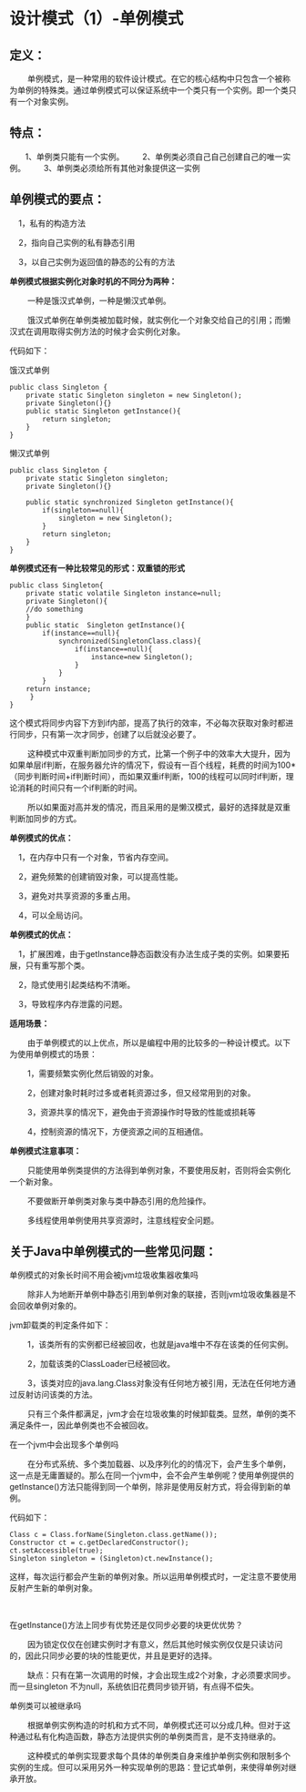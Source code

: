 # 设计模式（1）-单例模式

## 定义：

        单例模式，是一种常用的软件设计模式。在它的核心结构中只包含一个被称为单例的特殊类。通过单例模式可以保证系统中一个类只有一个实例。即一个类只有一个对象实例。

## 特点：

       1、单例类只能有一个实例。
　　2、单例类必须自己自己创建自己的唯一实例。
　　3、单例类必须给所有其他对象提供这一实例

## **单例模式的要点：**

    1，私有的构造方法

    2，指向自己实例的私有静态引用

    3，以自己实例为返回值的静态的公有的方法

**单例模式根据实例化对象时机的不同分为两种：**

        一种是饿汉式单例，一种是懒汉式单例。

        饿汉式单例在单例类被加载时候，就实例化一个对象交给自己的引用；而懒汉式在调用取得实例方法的时候才会实例化对象。

代码如下：

饿汉式单例

```
public class Singleton {  
    private static Singleton singleton = new Singleton();  
    private Singleton(){}  
    public static Singleton getInstance(){  
        return singleton;  
    }  
}
```

懒汉式单例

```
public class Singleton {  
    private static Singleton singleton;  
    private Singleton(){}  

    public static synchronized Singleton getInstance(){  
        if(singleton==null){  
            singleton = new Singleton();  
        }  
        return singleton;  
    }  
}  
```

**单例模式还有一种比较常见的形式：双重锁的形式**

```
public class Singleton{    
    private static volatile Singleton instance=null;    
    private Singleton(){        
    //do something
    }    
    public static  Singleton getInstance(){        
        if(instance==null){            
            synchronized(SingletonClass.class){                
                if(instance==null){
                    instance=new Singleton();
                }
            }
        }        
    return instance;
     }
}
```

这个模式将同步内容下方到if内部，提高了执行的效率，不必每次获取对象时都进行同步，只有第一次才同步，创建了以后就没必要了。

        这种模式中双重判断加同步的方式，比第一个例子中的效率大大提升，因为如果单层if判断，在服务器允许的情况下，假设有一百个线程，耗费的时间为100*（同步判断时间+if判断时间），而如果双重if判断，100的线程可以同时if判断，理论消耗的时间只有一个if判断的时间。

        所以如果面对高并发的情况，而且采用的是懒汉模式，最好的选择就是双重判断加同步的方式。

**单例模式的优点：**

    1，在内存中只有一个对象，节省内存空间。

    2，避免频繁的创建销毁对象，可以提高性能。

    3，避免对共享资源的多重占用。

    4，可以全局访问。

**单例模式的优点：**

    1，扩展困难，由于getInstance静态函数没有办法生成子类的实例。如果要拓展，只有重写那个类。

    2，隐式使用引起类结构不清晰。

    3，导致程序内存泄露的问题。

**适用场景：**

        由于单例模式的以上优点，所以是编程中用的比较多的一种设计模式。以下为使用单例模式的场景：

        1，需要频繁实例化然后销毁的对象。

        2，创建对象时耗时过多或者耗资源过多，但又经常用到的对象。

        3，资源共享的情况下，避免由于资源操作时导致的性能或损耗等

        4，控制资源的情况下，方便资源之间的互相通信。

**单例模式注意事项：**

        只能使用单例类提供的方法得到单例对象，不要使用反射，否则将会实例化一个新对象。

        不要做断开单例类对象与类中静态引用的危险操作。

        多线程使用单例使用共享资源时，注意线程安全问题。

## **关于Java中单例模式的一些常见问题：**

单例模式的对象长时间不用会被jvm垃圾收集器收集吗

        除非人为地断开单例中静态引用到单例对象的联接，否则jvm垃圾收集器是不会回收单例对象的。

jvm卸载类的判定条件如下：

        1，该类所有的实例都已经被回收，也就是java堆中不存在该类的任何实例。

        2，加载该类的ClassLoader已经被回收。

        3，该类对应的java.lang.Class对象没有任何地方被引用，无法在任何地方通过反射访问该类的方法。

        只有三个条件都满足，jvm才会在垃圾收集的时候卸载类。显然，单例的类不满足条件一，因此单例类也不会被回收。

在一个jvm中会出现多个单例吗

        在分布式系统、多个类加载器、以及序列化的的情况下，会产生多个单例，这一点是无庸置疑的。那么在同一个jvm中，会不会产生单例呢？使用单例提供的getInstance()方法只能得到同一个单例，除非是使用反射方式，将会得到新的单例。

代码如下：

```
Class c = Class.forName(Singleton.class.getName());  
Constructor ct = c.getDeclaredConstructor();  
ct.setAccessible(true);  
Singleton singleton = (Singleton)ct.newInstance();
```

这样，每次运行都会产生新的单例对象。所以运用单例模式时，一定注意不要使用反射产生新的单例对象。

 

在getInstance()方法上同步有优势还是仅同步必要的块更优优势？

        因为锁定仅仅在创建实例时才有意义，然后其他时候实例仅仅是只读访问的，因此只同步必要的块的性能更优，并且是更好的选择。

        缺点：只有在第一次调用的时候，才会出现生成2个对象，才必须要求同步。而一旦singleton 不为null，系统依旧花费同步锁开销，有点得不偿失。

单例类可以被继承吗

        根据单例实例构造的时机和方式不同，单例模式还可以分成几种。但对于这种通过私有化构造函数，静态方法提供实例的单例类而言，是不支持继承的。

        这种模式的单例实现要求每个具体的单例类自身来维护单例实例和限制多个实例的生成。但可以采用另外一种实现单例的思路：登记式单例，来使得单例对继承开放。













